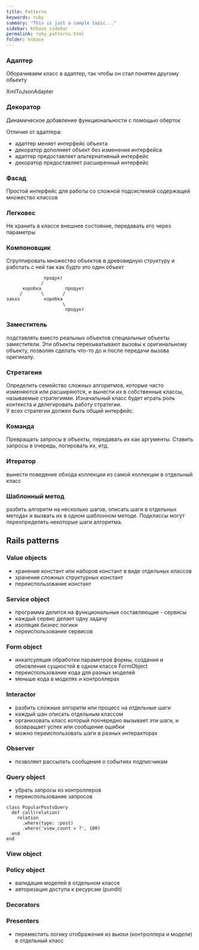 ```yaml
---
title: Patterns
keywords: ruby
summary: "This is just a sample topic..."
sidebar: knbase_sidebar
permalink: ruby_patterns.html
folder: knbase
---
```


### Адаптер
Оборачиваем класс в адаптер, так чтобы он стал понятен другому обьекту

XmlToJsonAdapter

### Декоратор
Динамическое добавление функциональности с помощью оберток

Отличия от адаптера:
- адаптер меняет интерфейс объекта
- декоратор дополняет объект без изменения интерфейса
- адаптер предоставляет альтернативный интерфейс
- декоратор предоставляет расширенный интерфейс

### Фасад
Простой интерфейс для работы со сложной подсистемой содержащей множество классов

### Легковес
Не хранить в классе внешнее состояние, передавать его через параметры

### Компоновщик
Сгруппировать множество объектов в древовидную структуру и работать с ней так как будто это один объект

```
              продукт
             /
      коробка         продукт
     /       \       /
заказ         коробка 
                     \
                      продукт
```

### Заместитель
подставлять вместо реальных объектов специальные объекты заместители. Эти объекты перехыватывают вызовы к оригинальному объекту, позволяя сделать что-то до и после передачи вызова оригиналу.

### Стретагеия
Определить семейство сложных алгоритмов, которые часто изменяются или расширяются, и вынести их в собственные классы, называемые стратегиями. Изначальный класс будет играть роль контекста и делегировать работу стратегии.  
У всех стратегии должен быть общий интерфейс.

### Команда
Превращать запросы в объекты, передавать их как аргументы. Ставить запросы в очередь, логировать их, итд.

### Итератор
вынести поведение обхода коллекции из самой коллекции в отдельный класс

### Шаблонный метод
разбить алгоритм на несколько шагов, описать шаги в отдельных методах и вызвать их в одном шаблонном методе.
Подклассы могут переопределять некоторые шаги алгоритма.

## Rails patterns

### Value objects
- хранение констант или наборов констант в виде отдельных классов
- хранение сложных структурных констант
- переиспользование констант

### Service object
- программа делится на функциональные составляющие - сервисы
- каждый сервис делает одну задачу
- изоляция бизнес логики
- переиспользование сервисов

### Form object
- инкапсуляция обработки параметров формы, создания и обновления сущностей в одном классе FormObject
- переиспользование кода для разных моделей
- меньше кода в моделях и контроллерах

### Interactor
- разбить сложные алгоритм или процесс на отдельные шаги
- каждый шан описать отдельным классом
- организовать класс который поочередно вызывает эти шаги, и возвращает успех или сообщение ошибки
- можно переиспользовать шаги в разных интеракторах

### Observer
- позволяет рассылать сообщения о событиях подписчикам

### Query object
- убрать запросы из контроллеров
- переиспользование запросов
```
class PopularPostsQuery
  def call(relation)
    relation
      .where(type: :post)
      .where('view_count > ?', 100)
  end
end
```

### View object

### Policy object
- валидация моделей в отдельном классе
- авторизация доступа к ресурсам (pundit)

### Decorators

### Presenters
- переместить логику отображения из вьюхи (контроллера и модели) в отдельный класс

